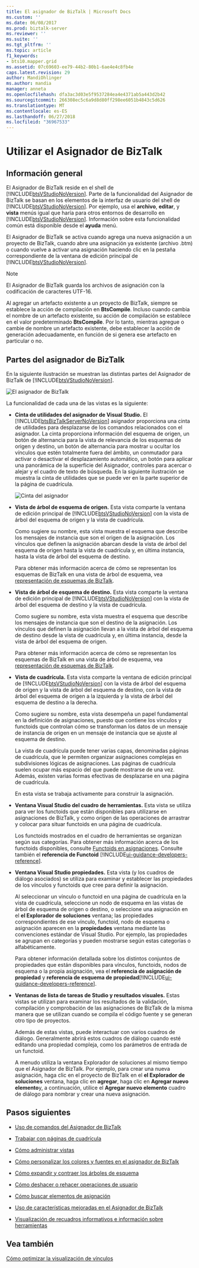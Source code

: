 ```yaml
---
title: El asignador de BizTalk | Microsoft Docs
ms.custom: ''
ms.date: 06/08/2017
ms.prod: biztalk-server
ms.reviewer: ''
ms.suite: ''
ms.tgt_pltfrm: ''
ms.topic: article
f1_keywords:
- bts10.mapper.grid
ms.assetid: 07c69603-ee79-44b2-80b1-6ae4e4c8fb4e
caps.latest.revision: 29
author: MandiOhlinger
ms.author: mandia
manager: anneta
ms.openlocfilehash: dfa3ac3d03e5f9537284ea4e4371ab5a443d2b42
ms.sourcegitcommit: 266308ec5c6a9d8d80ff298ee6051b4843c5d626
ms.translationtype: MT
ms.contentlocale: es-ES
ms.lasthandoff: 06/27/2018
ms.locfileid: "36967533"
---
```

# <a name="using-biztalk-mapper"></a>Utilizar el Asignador de BizTalk

## <a name="overview"></a>Información general
El Asignador de BizTalk reside en el shell de [!INCLUDE[btsVStudioNoVersion](../includes/btsvstudionoversion-md.md)]. Parte de la funcionalidad del Asignador de BizTalk se basan en los elementos de la interfaz de usuario del shell de [!INCLUDE[btsVStudioNoVersion](../includes/btsvstudionoversion-md.md)]. Por ejemplo, usa el **archivo**, **editar**, y **vista** menús igual que haría para otros entornos de desarrollo en [!INCLUDE[btsVStudioNoVersion](../includes/btsvstudionoversion-md.md)]. Información sobre esta funcionalidad común está disponible desde el **ayuda** menú.  
  
 El Asignador de BizTalk se activa cuando agrega una nueva asignación a un proyecto de BizTalk, cuando abre una asignación ya existente (archivo .btm) o cuando vuelve a activar una asignación haciendo clic en la pestaña correspondiente de la ventana de edición principal de [!INCLUDE[btsVStudioNoVersion](../includes/btsvstudionoversion-md.md)].  
  
> [!NOTE]
>  El Asignador de BizTalk guarda los archivos de asignación con la codificación de caracteres UTF-16.  
>
>  Al agregar un artefacto existente a un proyecto de BizTalk, siempre se establece la acción de compilación en **BtsCompile**. Incluso cuando cambia el nombre de un artefacto existente, su acción de compilación se establece en el valor predeterminado **BtsCompile**. Por lo tanto, mientras agregue o cambie de nombre un artefacto existente, debe establecer la acción de generación adecuadamente, en función de si genera ese artefacto en particular o no.  

## <a name="parts-of-the-biztalk-mapper"></a>Partes del asignador de BizTalk  
 En la siguiente ilustración se muestran las distintas partes del Asignador de BizTalk de [!INCLUDE[btsVStudioNoVersion](../includes/btsvstudionoversion-md.md)].  
  
 ![El asignador de BizTalk](../core/media/mapper-views.gif "Mapper_Views")  
  
 La funcionalidad de cada una de las vistas es la siguiente:  
  
- **Cinta de utilidades del asignador de Visual Studio.** El [!INCLUDE[btsBizTalkServerNoVersion](../includes/btsbiztalkservernoversion-md.md)] asignador proporciona una cinta de utilidades para desplazarse de los comandos relacionados con el asignador. La cinta proporciona información del esquema de origen, un botón de alternancia para la vista de relevancia de los esquemas de origen y destino, un botón de alternancia para mostrar u ocultar los vínculos que estén totalmente fuera del ámbito, un conmutador para activar o desactivar el desplazamiento automático, un botón para aplicar una panorámica de la superficie del Asignador, controles para acercar o alejar y el cuadro de texto de búsqueda. En la siguiente ilustración se muestra la cinta de utilidades que se puede ver en la parte superior de la página de cuadrícula.  
  
   ![Cinta del asignador](../core/media/mapper-ribbon.gif "Mapper_Ribbon")  
  
- **Vista de árbol de esquema de origen.** Esta vista comparte la ventana de edición principal de [!INCLUDE[btsVStudioNoVersion](../includes/btsvstudionoversion-md.md)] con la vista de árbol del esquema de origen y la vista de cuadrícula.  
  
   Como sugiere su nombre, esta vista muestra el esquema que describe los mensajes de instancia que son el origen de la asignación. Los vínculos que definen la asignación abarcan desde la vista de árbol del esquema de origen hasta la vista de cuadrícula y, en última instancia, hasta la vista de árbol del esquema de destino.  
  
   Para obtener más información acerca de cómo se representan los esquemas de BizTalk en una vista de árbol de esquema, vea [representación de esquemas de BizTalk](../core/biztalk-representation-of-schemas.md).  
  
- **Vista de árbol de esquema de destino.** Esta vista comparte la ventana de edición principal de [!INCLUDE[btsVStudioNoVersion](../includes/btsvstudionoversion-md.md)] con la vista de árbol del esquema de destino y la vista de cuadrícula.  
  
   Como sugiere su nombre, esta vista muestra el esquema que describe los mensajes de instancia que son el destino de la asignación. Los vínculos que definen la asignación llevan a la vista de árbol del esquema de destino desde la vista de cuadrícula y, en última instancia, desde la vista de árbol del esquema de origen.  
  
   Para obtener más información acerca de cómo se representan los esquemas de BizTalk en una vista de árbol de esquema, vea [representación de esquemas de BizTalk](../core/biztalk-representation-of-schemas.md).  
  
- **Vista de cuadrícula.** Esta vista comparte la ventana de edición principal de [!INCLUDE[btsVStudioNoVersion](../includes/btsvstudionoversion-md.md)] con la vista de árbol del esquema de origen y la vista de árbol del esquema de destino, con la vista de árbol del esquema de origen a la izquierda y la vista de árbol del esquema de destino a la derecha.  
  
   Como sugiere su nombre, esta vista desempeña un papel fundamental en la definición de asignaciones, puesto que contiene los vínculos y functoids que controlan cómo se transforman los datos de un mensaje de instancia de origen en un mensaje de instancia que se ajuste al esquema de destino.  
  
   La vista de cuadrícula puede tener varias capas, denominadas páginas de cuadrícula, que le permiten organizar asignaciones complejas en subdivisiones lógicas de asignaciones. Las páginas de cuadrícula suelen ocupar más espacio del que puede mostrarse de una vez. Además, existen varias formas efectivas de desplazarse en una página de cuadrícula.  
  
   En esta vista se trabaja activamente para construir la asignación.  
  
- **Ventana Visual Studio del cuadro de herramientas.** Esta vista se utiliza para ver los functoids que están disponibles para utilizarse en asignaciones de BizTalk, y como origen de las operaciones de arrastrar y colocar para situar functoids en una página de cuadrícula.  
  
   Los functoids mostrados en el cuadro de herramientas se organizan según sus categorías. Para obtener más información acerca de los functoids disponibles, consulte [Functoids en asignaciones](../core/functoids-in-maps.md). Consulte también el **referencia de Functoid** [!INCLUDE[ui-guidance-developers-reference](../includes/ui-guidance-developers-reference.md)]. 
  
- **Ventana Visual Studio propiedades.** Esta vista (y los cuadros de diálogo asociados) se utiliza para examinar y establecer las propiedades de los vínculos y functoids que cree para definir la asignación.  
  
   Al seleccionar un vínculo o functoid en una página de cuadrícula en la vista de cuadrícula, seleccione un nodo de esquema en las vistas de árbol de esquema de origen o destino, o seleccione una asignación en el **el Explorador de soluciones** ventana; las propiedades correspondientes de ese vínculo, functoid, nodo de esquema o asignación aparecen en la **propiedades** ventana mediante las convenciones estándar de Visual Studio. Por ejemplo, las propiedades se agrupan en categorías y pueden mostrarse según estas categorías o alfabéticamente.  
  
   Para obtener información detallada sobre los distintos conjuntos de propiedades que están disponibles para vínculos, functoids, nodos de esquema o la propia asignación, vea el **referencia de asignación de propiedad** y **referencia de esquema de propiedad**[!INCLUDE[ui-guidance-developers-reference](../includes/ui-guidance-developers-reference.md)].  
  
- **Ventanas de lista de tareas de Studio y resultados visuales.** Estas vistas se utilizan para examinar los resultados de la validación, compilación y comprobación de las asignaciones de BizTalk de la misma manera que se utilizan cuando se compila el código fuente y se generan otro tipo de proyectos.  
  
  Además de estas vistas, puede interactuar con varios cuadros de diálogo. Generalmente abrirá estos cuadros de diálogo cuando esté editando una propiedad compleja, como los parámetros de entrada de un functoid.  
  
  A menudo utiliza la ventana Explorador de soluciones al mismo tiempo que el Asignador de BizTalk. Por ejemplo, para crear una nueva asignación, haga clic en el proyecto de BizTalk en el **el Explorador de soluciones** ventana, haga clic en **agregar**, haga clic en **Agregar nuevo elemento**y, a continuación, utilice el  **Agregar nuevo elemento** cuadro de diálogo para nombrar y crear una nueva asignación.  
  
## <a name="next-steps"></a>Pasos siguientes
  
-   [Uso de comandos del Asignador de BizTalk](../core/using-biztalk-mapper-commands.md)  
  
-   [Trabajar con páginas de cuadrícula](../core/working-with-grid-pages.md)  
  
-   [Cómo administrar vistas](../core/how-to-manage-views.md)  
  
-   [Cómo personalizar los colores y fuentes en el asignador de BizTalk](../core/how-to-customize-colors-and-font-in-biztalk-mapper.md)  
  
-   [Cómo expandir y contraer los árboles de esquema](../core/how-to-resize-the-schema-picker-and-expand-and-collapse-the-schema-trees.md)  
  
-   [Cómo deshacer o rehacer operaciones de usuario](../core/how-to-undo-or-redo-user-operations.md)  
  
-   [Cómo buscar elementos de asignación](../core/how-to-search-for-map-items.md)  
  
-   [Uso de características mejoradas en el Asignador de BizTalk](../core/using-enhanced-features-in-biztalk-mapper.md)  
  
-   [Visualización de recuadros informativos e información sobre herramientas](../core/how-to-view-infotip-and-tooltip.md)  
  
## <a name="see-also"></a>Vea también  
 [Cómo optimizar la visualización de vínculos](../core/how-to-optimize-the-display-of-links.md)